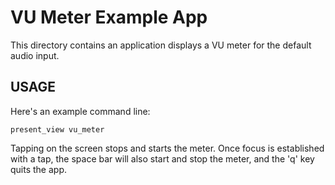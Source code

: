 # VU Meter Example App

This directory contains an application displays a VU meter for the default
audio input.

## USAGE

Here's an example command line:

    present_view vu_meter

Tapping on the screen stops and starts the meter. Once focus is established with
a tap, the space bar will also start and stop the meter, and the 'q' key quits
the app.
